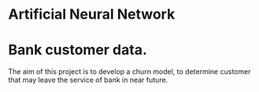 # Artificial Neural Network

# Bank customer data.
The aim of this project is to develop a churn model, to determine customer that may leave the service of bank in near future.

